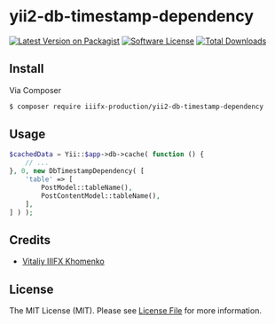 # yii2-db-timestamp-dependency

[![Latest Version on Packagist](https://img.shields.io/packagist/v/iiifx-production/yii2-db-timestamp-dependency.svg?style=flat-square)](https://packagist.org/packages/iiifx-production/yii2-db-timestamp-dependency)
[![Software License](https://img.shields.io/badge/license-MIT-brightgreen.svg?style=flat-square)](LICENSE.md)
[![Total Downloads](https://img.shields.io/packagist/dt/iiifx-production/yii2-db-timestamp-dependency.svg?style=flat-square)](https://packagist.org/packages/iiifx-production/yii2-db-timestamp-dependency)

## Install

Via Composer

``` bash
$ composer require iiifx-production/yii2-db-timestamp-dependency
```

## Usage

``` php
$cachedData = Yii::$app->db->cache( function () {
    // ...
}, 0, new DbTimestampDependency( [
    'table' => [
        PostModel::tableName(),
        PostContentModel::tableName(),
    ],
] ) );
```

## Credits

- [Vitaliy IIIFX Khomenko](https://github.com/iiifx)

## License

The MIT License (MIT). Please see [License File](LICENSE.md) for more information.